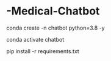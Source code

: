 # -Medical-Chatbot


conda create -n chatbot python=3.8 -y



conda activate chatbot



pip install -r requirements.txt

